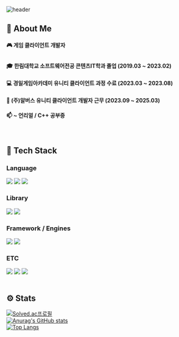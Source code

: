 <div>
  
  <!--Header-->
  ![header](https://capsule-render.vercel.app/api?type=waving&color=gradient&height=300&section=header&text=SUMIN's%20GitHub%20%20%F0%9F%A4%97)
  
</div>

<div>
  <!--Body-->
  

## 👀 About Me

#### 🎮 게임 클라이언트 개발자
##
#### 🎓 한림대학교 소프트웨어전공 콘텐츠IT학과 졸업 (2019.03 ~ 2023.02)  
#### 💻 경일게임아카데미 유니티 클라이언트 과정 수료 (2023.03 ~ 2023.08)  
#### 🏢 (주)알버스 유니티 클라이언트 개발자 근무 (2023.09 ~ 2025.03)
#### 📫 ~ 언리얼 / C++ 공부중
  <br/>
  
  ## 🧱 Tech Stack
  ### Language
  <!--C#-->
  <img src="https://img.shields.io/badge/CSharp-239120?style=flat-square&logo=C%20Sharp&logoColor=white"/>
  <!--C++-->
  <img src="https://img.shields.io/badge/C++-00599C?style=flat-square&logo=C%2B%2B&logoColor=white"/>
  <!--Python-->
  <img src="https://img.shields.io/badge/Python-3776AB?style=flat-square&logo=Python&logoColor=white"/>
  <br/>
  
  ### Library
  <!--STL-->
  <img src="https://img.shields.io/badge/STL-00599C?style=flat-square&logo=c%2B%2B&logoColor=white"/>
  <!--DirectX-->
  <img src="https://img.shields.io/badge/DirectX-0078D7?style=flat-square&logo=directx&logoColor=white"/>
  <br/>
  
  ### Framework / Engines
  <!--Unity-->
  <img src="https://img.shields.io/badge/Unity-000000?style=flat-square&logo=Unity&logoColor=white"/>
  <!--Unreal Engine-->
  <img src="https://img.shields.io/badge/Unreal-313131?style=flat-square&logo=UnrealEngine&logoColor=white"/>
  <br/>
  
  ### ETC
<!--GitHub-->
<img src="https://img.shields.io/badge/GitHub-181717?style=flat-square&logo=github&logoColor=white"/>
<!--Photon-->
<img src="https://img.shields.io/badge/Photon-0A91D5?style=flat-square&logo=photon&logoColor=white"/>
<!--Slack-->
<img src="https://img.shields.io/badge/Slack-4A154B?style=flat-square&logo=slack&logoColor=white"/>

  <br/>
  <br/>
  
  ## ⚙️ Stats
  [![Solved.ac프로필](http://mazassumnida.wtf/api/v2/generate_badge?boj=lsm6265)](https://solved.ac/lsm6265)
  <br/>
  [![Anurag's GitHub stats](https://github-readme-stats.vercel.app/api?username=HaloTwo)](https://github.com/anuraghazra/github-readme-stats)
  <br/>
  [![Top Langs](https://github-readme-stats.vercel.app/api/top-langs/?username=HaloTwo)](https://github.com/anuraghazra/github-readme-stats)

</div>

<!--
**Jiyu-Kim/Jiyu-Kim** is a ✨ _special_ ✨ repository because its `README.md` (this file) appears on your GitHub profile.

Here are some ideas to get you started:
- Hi there 👋
- 🔭 I’m currently working on ...
- 🌱 I’m currently learning ...
- 👯 I’m looking to collaborate on ...
- 🤔 I’m looking for help with ...
- 💬 Ask me about ...
- 📫 How to reach me: ...
- 😄 Pronouns: ...
- ⚡ Fun fact: ...
-->
